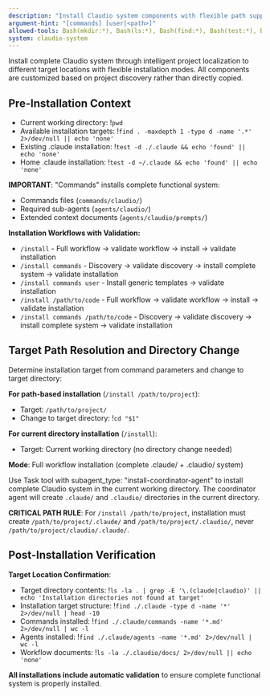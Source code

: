```yaml
---
description: "Install Claudio system components with flexible path support and claudio namespace integration"
argument-hint: "[commands] [user|<path>]"
allowed-tools: Bash(mkdir:*), Bash(ls:*), Bash(find:*), Bash(test:*), Bash(pwd:*), Bash(tree:*), Bash(cd:*)
system: claudio-system
---
```


Install complete Claudio system through intelligent project localization to different target locations with flexible installation modes. All components are customized based on project discovery rather than directly copied.

## Pre-Installation Context

- Current working directory: !`pwd`
- Available installation targets: !`find . -maxdepth 1 -type d -name '.*' 2>/dev/null || echo 'none'`
- Existing .claude installation: !`test -d ./.claude && echo 'found' || echo 'none'`
- Home .claude installation: !`test -d ~/.claude && echo 'found' || echo 'none'`

**IMPORTANT**: "Commands" installs complete functional system:
- Commands files (`commands/claudio/`)
- Required sub-agents (`agents/claudio/`) 
- Extended context documents (`agents/claudio/prompts/`)

**Installation Workflows with Validation:**
- `/install` - Full workflow → validate workflow → install → validate installation
- `/install commands` - Discovery → validate discovery → install complete system → validate installation  
- `/install commands user` - Install generic templates → validate installation
- `/install /path/to/code` - Full workflow → validate workflow → install → validate installation
- `/install commands /path/to/code` - Discovery → validate discovery → install complete system → validate installation

## Target Path Resolution and Directory Change

Determine installation target from command parameters and change to target directory:

**For path-based installation** (`/install /path/to/project`):
- Target: `/path/to/project/`
- Change to target directory: !`cd "$1"`

**For current directory installation** (`/install`):
- Target: Current working directory (no directory change needed)

**Mode**: Full workflow installation (complete .claude/ + .claudio/ system)

Use Task tool with subagent_type: "install-coordinator-agent" to install complete Claudio system in the current working directory. The coordinator agent will create `.claude/` and `.claudio/` directories in the current directory.

**CRITICAL PATH RULE**: For `/install /path/to/project`, installation must create `/path/to/project/.claude/` and `/path/to/project/.claudio/`, never `/path/to/project/claudio/.claude/`.

## Post-Installation Verification

**Target Location Confirmation**:
- Target directory contents: !`ls -la . | grep -E '\.(claude|claudio)' || echo 'Installation directories not found at target'`
- Installation target structure: !`find ./.claude -type d -name '*' 2>/dev/null | head -10`
- Commands installed: !`find ./.claude/commands -name '*.md' 2>/dev/null | wc -l`
- Agents installed: !`find ./.claude/agents -name '*.md' 2>/dev/null | wc -l`
- Workflow documents: !`ls -la ./.claudio/docs/ 2>/dev/null || echo 'none'`

**All installations include automatic validation** to ensure complete functional system is properly installed.